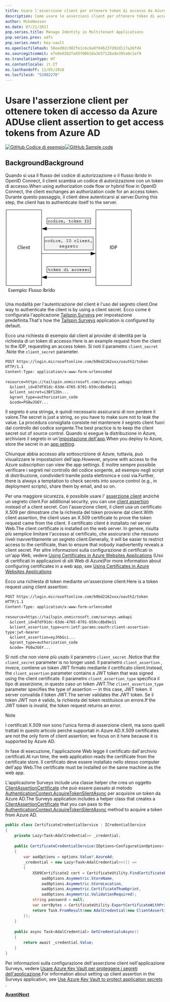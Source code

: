 ```yaml
---
title: Usare l'asserzione client per ottenere token di accesso da Azure AD
description: Come usare le asserzioni client per ottenere token di accesso da Azure AD.
author: MikeWasson
ms.date: 07/21/2017
pnp.series.title: Manage Identity in Multitenant Applications
pnp.series.prev: adfs
pnp.series.next: key-vault
ms.openlocfilehash: 58eed82c982fe1c6cba0f04b237d92d117a26fd4
ms.sourcegitcommit: e7e0e0282fa93f0063da3b57128ade395a9c1ef9
ms.translationtype: HT
ms.contentlocale: it-IT
ms.lasthandoff: 12/05/2018
ms.locfileid: "52902270"
---
```

# <a name="use-client-assertion-to-get-access-tokens-from-azure-ad"></a><span data-ttu-id="f963c-103">Usare l'asserzione client per ottenere token di accesso da Azure AD</span><span class="sxs-lookup"><span data-stu-id="f963c-103">Use client assertion to get access tokens from Azure AD</span></span>

<span data-ttu-id="f963c-104">[![GitHub](../_images/github.png) Codice di esempio][sample application]</span><span class="sxs-lookup"><span data-stu-id="f963c-104">[![GitHub](../_images/github.png) Sample code][sample application]</span></span>

## <a name="background"></a><span data-ttu-id="f963c-105">Background</span><span class="sxs-lookup"><span data-stu-id="f963c-105">Background</span></span>
<span data-ttu-id="f963c-106">Quando si usa il flusso del codice di autorizzazione o il flusso ibrido in OpenID Connect, il client scambia un codice di autorizzazione con un token di accesso.</span><span class="sxs-lookup"><span data-stu-id="f963c-106">When using authorization code flow or hybrid flow in OpenID Connect, the client exchanges an authorization code for an access token.</span></span> <span data-ttu-id="f963c-107">Durante questo passaggio, il client deve autenticarsi al server.</span><span class="sxs-lookup"><span data-stu-id="f963c-107">During this step, the client has to authenticate itself to the server.</span></span>

![Segreto client](./images/client-secret.png)

<span data-ttu-id="f963c-109">Una modalità per l'autenticazione del client è l'uso del segreto client.</span><span class="sxs-lookup"><span data-stu-id="f963c-109">One way to authenticate the client is by using a client secret.</span></span> <span data-ttu-id="f963c-110">Ecco come è configurata l'applicazione [Tailspin Surveys][Surveys] per impostazione predefinita.</span><span class="sxs-lookup"><span data-stu-id="f963c-110">That's how the [Tailspin Surveys][Surveys] application is configured by default.</span></span>

<span data-ttu-id="f963c-111">Ecco una richiesta di esempio dal client al provider di identità per la richiesta di un token di accesso.</span><span class="sxs-lookup"><span data-stu-id="f963c-111">Here is an example request from the client to the IDP, requesting an access token.</span></span> <span data-ttu-id="f963c-112">Si noti il parametro `client_secret` .</span><span class="sxs-lookup"><span data-stu-id="f963c-112">Note the `client_secret` parameter.</span></span>

```
POST https://login.microsoftonline.com/b9bd2162xxx/oauth2/token HTTP/1.1
Content-Type: application/x-www-form-urlencoded

resource=https://tailspin.onmicrosoft.com/surveys.webapi
  &client_id=87df91dc-63de-4765-8701-b59cc8bd9e11
  &client_secret=i3Bf12Dn...
  &grant_type=authorization_code
  &code=PG8wJG6Y...
```

<span data-ttu-id="f963c-113">Il segreto è una stringa, è quindi necessario assicurarsi di non perdere il valore.</span><span class="sxs-lookup"><span data-stu-id="f963c-113">The secret is just a string, so you have to make sure not to leak the value.</span></span> <span data-ttu-id="f963c-114">La procedura consigliata consiste nel mantenere il segreto client fuori dal controllo del codice sorgente.</span><span class="sxs-lookup"><span data-stu-id="f963c-114">The best practice is to keep the client secret out of source control.</span></span> <span data-ttu-id="f963c-115">Quando si esegue la distribuzione in Azure, archiviare il segreto in un'[impostazione dell'app][configure-web-app].</span><span class="sxs-lookup"><span data-stu-id="f963c-115">When you deploy to Azure, store the secret in an [app setting][configure-web-app].</span></span>

<span data-ttu-id="f963c-116">Chiunque abbia accesso alla sottoscrizione di Azure, tuttavia, può visualizzare le impostazioni dell'app.</span><span class="sxs-lookup"><span data-stu-id="f963c-116">However, anyone with access to the Azure subscription can view the app settings.</span></span> <span data-ttu-id="f963c-117">È inoltre sempre possibile verificare i segreti nel controllo del codice sorgente, ad esempio negli script di distribuzione, condividerli tramite posta elettronica e così via.</span><span class="sxs-lookup"><span data-stu-id="f963c-117">Further, there is always a temptation to check secrets into source control (e.g., in deployment scripts), share them by email, and so on.</span></span>

<span data-ttu-id="f963c-118">Per una maggiore sicurezza, è possibile usare l' [asserzione client] anziché un segreto client.</span><span class="sxs-lookup"><span data-stu-id="f963c-118">For additional security, you can use [client assertion] instead of a client secret.</span></span> <span data-ttu-id="f963c-119">Con l'asserzione client, il client usa un certificato X.509 per dimostrare che la richiesta del token proviene dal client.</span><span class="sxs-lookup"><span data-stu-id="f963c-119">With client assertion, the client uses an X.509 certificate to prove the token request came from the client.</span></span> <span data-ttu-id="f963c-120">Il certificato client è installato nel server Web.</span><span class="sxs-lookup"><span data-stu-id="f963c-120">The client certificate is installed on the web server.</span></span> <span data-ttu-id="f963c-121">In genere, risulta più semplice limitare l'accesso al certificato, che assicurarsi che nessuno riveli inavvertitamente un segreto client.</span><span class="sxs-lookup"><span data-stu-id="f963c-121">Generally, it will be easier to restrict access to the certificate, than to ensure that nobody inadvertently reveals a client secret.</span></span> <span data-ttu-id="f963c-122">Per altre informazioni sulla configurazione di certificati in un'app Web, vedere [Using Certificates in Azure Websites Applications][using-certs-in-websites] (Uso di certificati in applicazioni di siti Web di Azure)</span><span class="sxs-lookup"><span data-stu-id="f963c-122">For more information about configuring certificates in a web app, see [Using Certificates in Azure Websites Applications][using-certs-in-websites]</span></span>

<span data-ttu-id="f963c-123">Ecco una richiesta di token mediante un'asserzione client:</span><span class="sxs-lookup"><span data-stu-id="f963c-123">Here is a token request using client assertion:</span></span>

```
POST https://login.microsoftonline.com/b9bd2162xxx/oauth2/token HTTP/1.1
Content-Type: application/x-www-form-urlencoded

resource=https://tailspin.onmicrosoft.com/surveys.webapi
  &client_id=87df91dc-63de-4765-8701-b59cc8bd9e11
  &client_assertion_type=urn:ietf:params:oauth:client-assertion-type:jwt-bearer
  &client_assertion=eyJhbGci...
  &grant_type=authorization_code
  &code= PG8wJG6Y...
```

<span data-ttu-id="f963c-124">Si noti che non viene più usato il parametro `client_secret` .</span><span class="sxs-lookup"><span data-stu-id="f963c-124">Notice that the `client_secret` parameter is no longer used.</span></span> <span data-ttu-id="f963c-125">Il parametro `client_assertion` , invece, contiene un token JWT firmato mediante il certificato client.</span><span class="sxs-lookup"><span data-stu-id="f963c-125">Instead, the `client_assertion` parameter contains a JWT token that was signed using the client certificate.</span></span> <span data-ttu-id="f963c-126">Il parametro `client_assertion_type` specifica il tipo di asserzione, in questo caso un token JWT.</span><span class="sxs-lookup"><span data-stu-id="f963c-126">The `client_assertion_type` parameter specifies the type of assertion &mdash; in this case, JWT token.</span></span> <span data-ttu-id="f963c-127">Il server convalida il token JWT.</span><span class="sxs-lookup"><span data-stu-id="f963c-127">The server validates the JWT token.</span></span> <span data-ttu-id="f963c-128">Se il token JWT non è valido, la richiesta del token restituisce un errore.</span><span class="sxs-lookup"><span data-stu-id="f963c-128">If the JWT token is invalid, the token request returns an error.</span></span>

> [!NOTE]
> <span data-ttu-id="f963c-129">I certificati X.509 non sono l'unica forma di asserzione client, ma sono quelli trattati in questo articolo perché supportati in Azure AD.</span><span class="sxs-lookup"><span data-stu-id="f963c-129">X.509 certificates are not the only form of client assertion; we focus on it here because it is supported by Azure AD.</span></span>
> 
> 

<span data-ttu-id="f963c-130">In fase di esecuzione, l'applicazione Web legge il certificato dall'archivio certificati.</span><span class="sxs-lookup"><span data-stu-id="f963c-130">At run time, the web application reads the certificate from the certificate store.</span></span> <span data-ttu-id="f963c-131">Il certificato deve essere installato nello stesso computer dell'app Web.</span><span class="sxs-lookup"><span data-stu-id="f963c-131">The certificate must be installed on the same machine as the web app.</span></span>

<span data-ttu-id="f963c-132">L'applicazione Surveys include una classe helper che crea un oggetto [ClientAssertionCertificate](/dotnet/api/microsoft.identitymodel.clients.activedirectory.clientassertioncertificate) che può essere passato al metodo [AuthenticationContext.AcquireTokenSilentAsync](/dotnet/api/microsoft.identitymodel.clients.activedirectory.authenticationcontext.acquiretokensilentasync) per acquisire un token da Azure AD.</span><span class="sxs-lookup"><span data-stu-id="f963c-132">The Surveys application includes a helper class that creates a [ClientAssertionCertificate](/dotnet/api/microsoft.identitymodel.clients.activedirectory.clientassertioncertificate) that you can pass to the [AuthenticationContext.AcquireTokenSilentAsync](/dotnet/api/microsoft.identitymodel.clients.activedirectory.authenticationcontext.acquiretokensilentasync) method to acquire a token from Azure AD.</span></span>

```csharp
public class CertificateCredentialService : ICredentialService
{
    private Lazy<Task<AdalCredential>> _credential;

    public CertificateCredentialService(IOptions<ConfigurationOptions> options)
    {
        var aadOptions = options.Value?.AzureAd;
        _credential = new Lazy<Task<AdalCredential>>(() =>
        {
            X509Certificate2 cert = CertificateUtility.FindCertificateByThumbprint(
                aadOptions.Asymmetric.StoreName,
                aadOptions.Asymmetric.StoreLocation,
                aadOptions.Asymmetric.CertificateThumbprint,
                aadOptions.Asymmetric.ValidationRequired);
            string password = null;
            var certBytes = CertificateUtility.ExportCertificateWithPrivateKey(cert, out password);
            return Task.FromResult(new AdalCredential(new ClientAssertionCertificate(aadOptions.ClientId, new X509Certificate2(certBytes, password))));
        });
    }

    public async Task<AdalCredential> GetCredentialsAsync()
    {
        return await _credential.Value;
    }
}
```

<span data-ttu-id="f963c-133">Per informazioni sulla configurazione dell'asserzione client nell'applicazione Surveys, vedere [Usare Azure Key Vault per proteggere i segreti dell'applicazione][key vault].</span><span class="sxs-lookup"><span data-stu-id="f963c-133">For information about setting up client assertion in the Surveys application, see [Use Azure Key Vault to protect application secrets ][key vault].</span></span>

<span data-ttu-id="f963c-134">[**Avanti**][key vault]</span><span class="sxs-lookup"><span data-stu-id="f963c-134">[**Next**][key vault]</span></span>

<!-- Links -->
[configure-web-app]: /azure/app-service-web/web-sites-configure/
[azure-management-portal]: https://portal.azure.com
[asserzione client]: https://tools.ietf.org/html/rfc7521
[client assertion]: https://tools.ietf.org/html/rfc7521
[key vault]: key-vault.md
[Setup-KeyVault]: https://github.com/mspnp/multitenant-saas-guidance/blob/master/scripts/Setup-KeyVault.ps1
[Surveys]: tailspin.md
[using-certs-in-websites]: https://azure.microsoft.com/blog/using-certificates-in-azure-websites-applications/

[sample application]: https://github.com/mspnp/multitenant-saas-guidance
